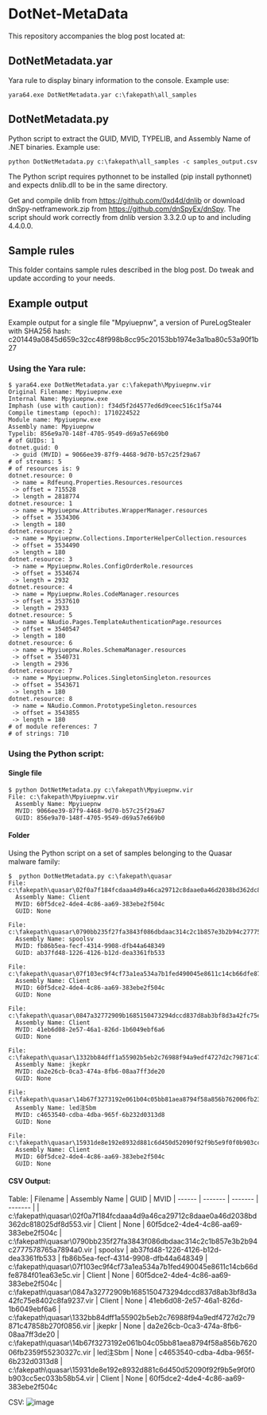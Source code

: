 # DotNet-MetaData

This repository accompanies the blog post located at:

## DotNetMetadata.yar
Yara rule to display binary information to the console. Example use:
```
yara64.exe DotNetMetadata.yar c:\fakepath\all_samples
```

## DotNetMetadata.py
Python script to extract the GUID, MVID, TYPELIB, and Assembly Name of .NET binaries. Example use:
```
python DotNetMetadata.py c:\fakepath\all_samples -c samples_output.csv
```

The Python script requires pythonnet to be installed (pip install pythonnet) and expects dnlib.dll to be in the same directory. 

Get and compile dnlib from https://github.com/0xd4d/dnlib or download dnSpy-netframework.zip from https://github.com/dnSpyEx/dnSpy. The script should work correctly from dnlib version 3.3.2.0 up to and including 4.4.0.0.

## Sample rules
This folder contains sample rules described in the blog post. Do tweak and update according to your needs.

## Example output
Example output for a single file "Mpyiuepnw", a version of PureLogStealer with SHA256 hash: c201449a0845d659c32cc48f998b8cc95c20153bb1974e3a1ba80c53a90f1b27

### Using the Yara rule:
```
$ yara64.exe DotNetMetadata.yar c:\fakepath\Mpyiuepnw.vir
Original Filename: Mpyiuepnw.exe
Internal Name: Mpyiuepnw.exe
Imphash (use with caution): f34d5f2d4577ed6d9ceec516c1f5a744
Compile timestamp (epoch): 1710224522
Module name: Mpyiuepnw.exe
Assembly name: Mpyiuepnw
Typelib: 856e9a70-148f-4705-9549-d69a57e669b0
# of GUIDs: 1
dotnet.guid: 0
 -> guid (MVID) = 9066ee39-87f9-4468-9d70-b57c25f29a67
# of streams: 5
# of resources is: 9
dotnet.resource: 0
 -> name = Rdfeunq.Properties.Resources.resources
 -> offset = 715528
 -> length = 2818774
dotnet.resource: 1
 -> name = Mpyiuepnw.Attributes.WrapperManager.resources
 -> offset = 3534306
 -> length = 180
dotnet.resource: 2
 -> name = Mpyiuepnw.Collections.ImporterHelperCollection.resources
 -> offset = 3534490
 -> length = 180
dotnet.resource: 3
 -> name = Mpyiuepnw.Roles.ConfigOrderRole.resources
 -> offset = 3534674
 -> length = 2932
dotnet.resource: 4
 -> name = Mpyiuepnw.Roles.CodeManager.resources
 -> offset = 3537610
 -> length = 2933
dotnet.resource: 5
 -> name = NAudio.Pages.TemplateAuthenticationPage.resources
 -> offset = 3540547
 -> length = 180
dotnet.resource: 6
 -> name = Mpyiuepnw.Roles.SchemaManager.resources
 -> offset = 3540731
 -> length = 2936
dotnet.resource: 7
 -> name = Mpyiuepnw.Polices.SingletonSingleton.resources
 -> offset = 3543671
 -> length = 180
dotnet.resource: 8
 -> name = NAudio.Common.PrototypeSingleton.resources
 -> offset = 3543855
 -> length = 180
# of module references: 7
# of strings: 710
```

### Using the Python script:

#### Single file
```
$ python DotNetMetadata.py c:\fakepath\Mpyiuepnw.vir
File: c:\fakepath\Mpyiuepnw.vir
  Assembly Name: Mpyiuepnw
  MVID: 9066ee39-87f9-4468-9d70-b57c25f29a67
  GUID: 856e9a70-148f-4705-9549-d69a57e669b0
```

#### Folder
Using the Python script on a set of samples belonging to the Quasar malware family:
```
$  python DotNetMetadata.py c:\fakepath\quasar
File: c:\fakepath\quasar\02f0a7f184fcdaaa4d9a46ca29712c8daae0a46d2038bd362dc818025df8d553.vir
  Assembly Name: Client
  MVID: 60f5dce2-4de4-4c86-aa69-383ebe2f504c
  GUID: None

File: c:\fakepath\quasar\0790bb235f27fa3843f086dbdaac314c2c1b857e3b2b94c2777578765a7894a0.vir
  Assembly Name: spoolsv
  MVID: fb86b5ea-fecf-4314-9908-dfb44a648349
  GUID: ab37fd48-1226-4126-b12d-dea3361fb533

File: c:\fakepath\quasar\07f103ec9f4cf73a1ea534a7b1fed490045e8611c14cb66dfe8784f01ea63e5c.vir
  Assembly Name: Client
  MVID: 60f5dce2-4de4-4c86-aa69-383ebe2f504c
  GUID: None

File: c:\fakepath\quasar\0847a32772909b1685150473294dccd837d8ab3bf8d3a42fc75e8402c8fa9237.vir
  Assembly Name: Client
  MVID: 41eb6d08-2e57-46a1-826d-1b6049ebf6a6
  GUID: None

File: c:\fakepath\quasar\1332bb84dff1a55902b5eb2c76988f94a9edf4727d2c79871c47858b270f0856.vir
  Assembly Name: jkepkr
  MVID: da2e26cb-0ca3-474a-8fb6-08aa7ff3de20
  GUID: None

File: c:\fakepath\quasar\14b67f3273192e061b04c05bb81aea8794f58a856b762006fb2359f55230327c.vir
  Assembly Name: led注Sbm
  MVID: c4653540-cdba-4dba-965f-6b232d0313d8
  GUID: None

File: c:\fakepath\quasar\15931de8e192e8932d881c6d450d52090f92f9b5e9f0f0b903cc5ec033b58b54.vir
  Assembly Name: Client
  MVID: 60f5dce2-4de4-4c86-aa69-383ebe2f504c
  GUID: None
```

#### CSV Output:

Table:
| Filename | Assembly Name | GUID | MVID
| ------ | ------- | ------- | ------- |
| c:\fakepath\quasar\02f0a7f184fcdaaa4d9a46ca29712c8daae0a46d2038bd362dc818025df8d553.vir | Client | None | 60f5dce2-4de4-4c86-aa69-383ebe2f504c
| c:\fakepath\quasar\0790bb235f27fa3843f086dbdaac314c2c1b857e3b2b94c2777578765a7894a0.vir | spoolsv | ab37fd48-1226-4126-b12d-dea3361fb533 | fb86b5ea-fecf-4314-9908-dfb44a648349
| c:\fakepath\quasar\07f103ec9f4cf73a1ea534a7b1fed490045e8611c14cb66dfe8784f01ea63e5c.vir | Client | None | 60f5dce2-4de4-4c86-aa69-383ebe2f504c
| c:\fakepath\quasar\0847a32772909b1685150473294dccd837d8ab3bf8d3a42fc75e8402c8fa9237.vir | Client | None | 41eb6d08-2e57-46a1-826d-1b6049ebf6a6
| c:\fakepath\quasar\1332bb84dff1a55902b5eb2c76988f94a9edf4727d2c79871c47858b270f0856.vir | jkepkr | None | da2e26cb-0ca3-474a-8fb6-08aa7ff3de20
| c:\fakepath\quasar\14b67f3273192e061b04c05bb81aea8794f58a856b762006fb2359f55230327c.vir | led注Sbm | None | c4653540-cdba-4dba-965f-6b232d0313d8
| c:\fakepath\quasar\15931de8e192e8932d881c6d450d52090f92f9b5e9f0f0b903cc5ec033b58b54.vir | Client | None | 60f5dce2-4de4-4c86-aa69-383ebe2f504c

CSV:
![image](https://github.com/bartblaze/DotNet-MetaData/assets/3075118/cc829781-6846-44ee-978e-88e6a4ec7e89)
